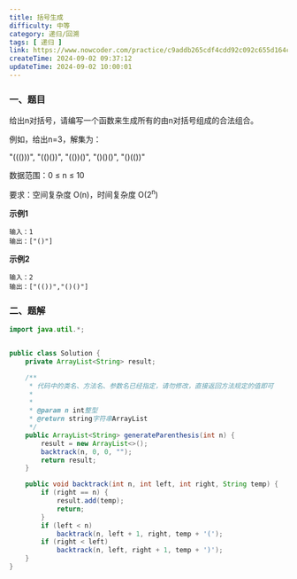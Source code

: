 ```yaml
---
title: 括号生成
difficulty: 中等
category: 递归/回溯
tags: [ 递归 ]
link: https://www.nowcoder.com/practice/c9addb265cdf4cdd92c092c655d164ca
createTime: 2024-09-02 09:37:12
updateTime: 2024-09-02 10:00:01
---
```


### 一、题目

给出n对括号，请编写一个函数来生成所有的由n对括号组成的合法组合。

例如，给出n=3，解集为：

"((()))", "(()())", "(())()", "()()()", "()(())"

数据范围：0 ≤ n ≤ 10

要求：空间复杂度 O(n)，时间复杂度 O(2<sup>n</sup>)

**示例1**

```
输入：1
输出：["()"]
```

**示例2**

```
输入：2
输出：["(())","()()"]
```

### 二、题解

```java
import java.util.*;


public class Solution {
    private ArrayList<String> result;

    /**
     * 代码中的类名、方法名、参数名已经指定，请勿修改，直接返回方法规定的值即可
     *
     *
     * @param n int整型
     * @return string字符串ArrayList
     */
    public ArrayList<String> generateParenthesis(int n) {
        result = new ArrayList<>();
        backtrack(n, 0, 0, "");
        return result;
    }

    public void backtrack(int n, int left, int right, String temp) {
        if (right == n) {
            result.add(temp);
            return;
        }
        if (left < n)
            backtrack(n, left + 1, right, temp + '(');
        if (right < left)
            backtrack(n, left, right + 1, temp + ')');
    }
}
```